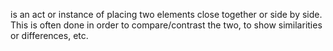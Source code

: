 is an act or instance of placing two elements close together or side by side. This is often done in order to compare/contrast the two, to show similarities or differences, etc.
